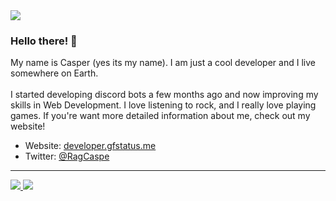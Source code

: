 <img src="https://discord.c99.nl/widget/theme-5/657336447505924127.png">

### Hello there! 👋
My name is Casper (yes its my name). I am just a cool developer and I live somewhere on Earth.
<br><br>
I started developing discord bots a few months ago and now improving my skills in Web Development. I love listening to rock, and I really love playing games. If you're want more detailed information about me, check out my website!

- Website: [developer.gfstatus.me](https://developer.gfstatus.me)
- Twitter: [@RagCaspe](https://twitter.com/RagCaspe)

---

<a href="https://github.com/CASPERg267">
  <img src="https://github-readme-stats.vercel.app/api?username=CASPERg267&count_private=true&hide_border=true&show_icons=true&include_all_commits=true&bg_color=0d1117&title_color=87b4bf&text_color=FFFFFF&icon_color=87b4bf">
<img src="https://github-readme-stats.vercel.app/api/top-langs/?username=CASPERg267&theme=nord&hide_border=true&bg_color=0d1117&border_radius=6&title_color=87b4bf">
</a>
